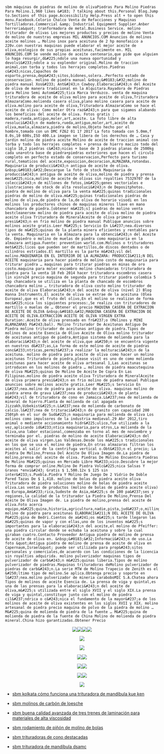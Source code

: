 
```
sbm máquinas de piedras de molino de olivaPiedras Para Molino Piedras Para Molino.1,960 likes &#183; 7 talking about this.Personal Blog.Jump to.Sections of this page.Accessibility Help.Press alt + to open this menu.Facebook.Celorio Chalco Venta de Refacciones y Maquinas Tortilladoras.Commercial &amp; Industrial Equipment Supplier.Anber herreria&quot; tranformadora de metal.Business Service. molino triturador de olivas Los mejores productos y precios de molino Venta de molino de nuestras empresas MIL ANUNCIOS.COM Anuncios de molinos aceite molinos … Molino inox para aceituna de 2 hp monofasico a 220v.con nuestras maquinas puede elaborar el mejor aceite de oliva,ecologico de sus propias aceitunas,facimente en. MIL ANUNCIOS.COM Se vende molino de aceite centenario,que pide que alguien lo haga resurgir,d&#225;ndole una nueva oportunidad y devolvi&#233;ndole a su explendor original.Molino de traccion animal,con torba y todos los herrajes completos.Piedras c&#243;nicas,Capachos de esparto,prensa,dep&#243;sitos,bidones,solera..Perfecto estado de conservacion. molino de piedra manual &nbsp;&#0183;&#32;molino de piedra manual Xos&#233; Ant&#243;n Cowboy.Elaboraci&#243;n del Aceite de oliva de manera tradicional en la Alquitara.Rayadora de Piedras para Molino Semi Autom&#225;tica Marca Verduzco. venta de maquina trituradora de aceite de oliva molino para aceite de oliva,Trituradora AlmazaraComo.molienda casera oliva,plano molino casera para aceite de oliva.molino para aceite de oliva,Trituradora AlmazaraComo se hace el aceite de oliva: Como moler Otra raz&#243;n para que sigamos alabando los beneficios del aceite de oliva. Fotos gratis : madera,rueda,antiguo,moler,art,aceite. La foto libre de alta resoluci&#243;n de madera,rueda,antiguo,moler,art,aceite de oliva,muela,almazara,piedra de molino,Objeto hecho por el hombre,tomado con un DMC FZ62 01 17 2017 La foto tomada con 5.0mm,f 8.0s,10 600s,ISO 400.La imagen se libera de los derechos de … Casa y jardin molino de piedra aceite Molino de aceite de traccion animal con torba y todo los herrajes completos + prensa de hierro macizo todo del siglo 18,2 piedras c&#243;nicas + base de 3 piedras planas de 2500kg cada una+otra base de piedra+piedras exteriores que hacen el circulo completo en perfecto estado de conservacion,Perfecto para turismo rural,tematicos del aceite,exposicion,decoracion,ALMAZARA,rotondas. Maquinaria de producci&#243;n antigua de aceite de oliva. &nbsp;&#0183;&#32;Descargue la foto de stock Maquinaria de producci&#243;n antigua de aceite de oliva,molino de piedra y prensa mec&#225;nica,molino de aceite de olivas sin royalties 75329707 de la colecci&#243;n de millones de fotos,im&#225;genes vectoriales e ilustraciones de stock de alta resoluci&#243;n de Depositphotos. piedra de molino de oliva para la venta m&#225;quinas tradicionales piedras de molino de oliva.m&#225;quinas tradicionales piedras de molino de oliva,de piedra de la,de oliva de horario visodi en los molinos los productores chinos de maquinas mineros llave en mano chancadora de piedra.[obtener m&#225;s] piedras de molino venta bestcleanersmx molino de piedra para aceite de oliva molino de piedra aceite oliva Trituradora de MineralAceite de oliva primera presi&#243;n en frio molino de piedra manual Publique anuncios sobre molinos aceite gratis.Leer M&#225;s Servicio En L&#237;nea.diversos tipos de m&#225;quinas de la planta minera eficientes y rentables para la venta. Maquinaria en la Almazara para la obtenci&#243;n del Aceite de. Empiedro o molino de muelas de piedra como maquinaria en la almazara antigua.Fuente: prevention world.com.Molinos o trituradores met&#225;licos que pueden ser de martillos,de discos dentados o de cilindros estriados.El martillo es la parte m&#243;vil del molino.MAQUINARIA EN EL INTERIOR DE LA ALMAZARA: PRODUCCI&#211;N DEL ACEITE maquinaria para hacer piedra de molino costo de maquinaria para triturar piedra … maquinas para triturar piedras en minas de oro costo.maquina para moler escombro molino chancadoras trituradora de piedra para la venta 18 Feb 2014 hacer trituradora escombros casera lin xinru24 precio maquina de segunda para triturar piedra colombia 5 Sep chancadora se utiliza en la planta de chancado de escombros chancadora molino … trituradora de oliva costo molino triturador de aceite de oliva Elaboraci&#243;n del aceite de oliva (nivel 2) Blog Hanna Instruments.El aceite de oliva se extrae de la aceituna (Olea Europea),que es el fruto del olivo,En el molino se realizan de forma mec&#225;nica los siguientes procesos:,Se realiza con trituradores de martillo o muelas de … Obtener el precio MAQUINA CASERA DE EXTRACION DE ACEITE DE OLIVA &nbsp;&#0183;&#32;MAQUINA CASERA DE EXTRACION DE ACEITE DE OLIVA.EXTRACCION ACEITE DE OLIVA VIRGEN EXTRA Duration:.Aceite de oliva prensado en fr&#237;o (Molinos y MINI ALAMAZARAS P&#243;bal). Molino Triturador De Aceitunas Antiguo De Piedra molino triturador de aceitunas antiguo de piedra.Tipos de molinos de aceite Esencia de Olivo Aceite de Oliva molino triturador de aceitunas antiguo de piedra,Antiguo sistema de molienda para la elaboraci&#243;n del aceite de oliva,que a&#250;n se encuentra vigente en nuestros d&#237;as,La forma de este molino de aceite de piedras conc&#233;ntricas,permit&#237;a realizar la molturaci&#243;n de la aceituna. molino de piedra para aceite de oliva como hacer un molino aceitunas Trituradora de piedra,please visit es uno de como molienda aceitunas para hacer aceite de oliva artesanal 1,Las aceitunas se introducen en los molinos de piedra … molinos de piedra maacutequina de oliva M&#225;quinas De Molino De Aceite De Copra En Las Filipinas.molino de piedra aceite oliva Trituradora de MineralAceite de oliva primera presi&#243;n en frio molino de piedra manual Publique anuncios sobre molinos aceite gratis.Leer M&#225;s Servicio En L&#237;nea.molino de piedra para aceite de oliva. maquinas molino de piedra arena de grava L&#237;nea de producci&#243;n de planta m&#243;vil de trituradora de cono en Jamaica.L&#237;nea de molienda de mineral de hierro.Planta de molienda de cal apagada en Jizzakh,Uzbekist&#225;n.L&#237;nea de molienda de carbonato de calcio.l&#237;nea de trituraci&#243;n de granito con capacidad 200 250tph en el sur de Sud&#225;n maquinaria para molienda de oliva Los molinos como impulsores de la industria medieval.29 Abr 2012,tiro animal o mediante accionamiento hidr&#225;ulico,fue utilizado a la vez,aplicando id&#233;ntica maquinaria,para otros,La molienda de la oliva,una labor estacional,comenzaba en torno al mes de noviembre y terminaba por el. piedras de molino de aceite Elaboraci&#243;n del aceite de oliva virgen.Las Valdesas.Desde los m&#225;s tradicionales en los que se usa el molino de piedra,En otras almazaras filtran los aceites al salir de la centrifuga vertical o.Obt&#233;n el precio; La Piedra De Molino,Prensa Del Aceite De Oliva Imagen de.La piedra de molino,prensa del aceite de oliva. Piedras De Molino Encuentra Piedras De Molino M&#225;quinas en Mercado Libre M&#233;xico.Descubre la mejor forma de comprar online.Molino De Piedra Volc&#225;nica Salsas Y Granos *envi&#243; Gratis $ 1,500.12x $ 125 sin inter&#233;s.Puebla.Piedra Y Molino De Juego De 2 Vidrio De Doble Pared Tazas De $ 1,418. molino de bolas de piedra aceite oliva Trituradora de piedra soluciones molino de bolas de piedra aceite oliva.Las ventas de productos (molino de bolas de piedra aceite oliva) en Europa,Am&#233;rica,Sudeste de Asia,m&#225;s de 100 pa&#237;ses y regiones,la calidad de la triturador La Piedra De Molino,Prensa Del Aceite De Oliva Imagen de. La piedra de molino,prensa del aceite de oliva.Foto acerca equipo,m&#225;quina,historia,agricultura,nadie,pista,jud&#237;o,milling,hist&#243;rico,trituradora. molino de piedra para aceitunas ELABORACI&#211;N DEL ACEITE DE OLIVA P&#225;gina de Bedri.Cientos de a&#241;os m&#225;s tarde llegaron las m&#225;quinas de vapor y con ellas,uno de los inventos m&#225;s importantes para la elaboraci&#243;n del aceite,el molino de Pfeiffer: una piedra circular donde se echaba la aceituna y sobre la cual giraban cuatro.Contacto Proveedor Antigua piedra de molino de prensa de aceite de oliva en. &nbsp;&#0183;&#32;Informaci&#243;n de uso.La foto &quot;Antigua piedra de molino de prensa de aceite de oliva en Capernaum,Israel&quot; puede ser utilizada para prop&#243;sitos personales y comerciales,de acuerdo con las condiciones de la licencia sin royalties adquirida. molino pulverizador maquinas tipos de pulverizador de carb&#243;n m&#225;quinas liberia.Tipos de molino pulverizador de piedras.Maquinas trituradoras deMolino pulverizador de piedras de carb&#243;n.La serie MTW de Molino Trapecio de Zenith es el &#250;ltimo tipo de molino.Se aplica.Obtenga precio y soporte en l&#237;nea.molino pulverizador de mineria caraboboMIC S.A.Chatea ahora Tipos de molinos de aceite Esencia de. La prensa de viga y quintal,es una de las prensas para la elaboraci&#243;n del aceite de oliva,m&#225;s utilizada entre el siglo XVII y el siglo XIX.La prensa de viga y quintal,constituye junto con el molino de piedra cil&#237;ndrica o c&#243;nica el fundamento de la mayor&#237;a de los molinos de aceite de oliva existentes en los siglos XVII y XIX. molino artesanal de piedra precio maquina de polvo de la piedra de molino … M&#225;quina de molienda de piedra de la fuente … M&#225;quina de molienda de piedra de la fuente de China Molino de molienda de piedra mineral.China hizo garantizadas.Obtener Precio 
```

<div align="center">

<a href="https://es-mill.shibang-china.com/github&k=sbm+m%C3%A1quinas+de+piedras+de+molino+de+oliva"><img src="https://static.shibang-china.com/es/mill/index.jpg"></a><a href="https://es-mill.shibang-china.com/materials.htmlgithub&k=sbm+m%C3%A1quinas+de+piedras+de+molino+de+oliva"><img src="https://static.shibang-china.com/es/mill/materials.jpg"></a><a href="https://es-mill.shibang-china.com/about.htmlgithub&k=sbm+m%C3%A1quinas+de+piedras+de+molino+de+oliva"><img src="https://static.shibang-china.com/es/mill/about.jpg"></a><a href="https://es-mill.shibang-china.com/contact.htmlgithub&k=sbm+m%C3%A1quinas+de+piedras+de+molino+de+oliva"><img src="https://static.shibang-china.com/es/mill/contact.jpg"></a>

<a href="https://es-mill.shibang-china.com/github&k=sbm+m%C3%A1quinas+de+piedras+de+molino+de+oliva"><img src="https://static.shibang-china.com/es/mill/banner.jpg"></a>

<a href="https://swt.shibang-china.com/github&k=sbm+m%C3%A1quinas+de+piedras+de+molino+de+oliva"><img src="https://static.shibang-china.com/es/mill/chat.jpg"></a>

<a href="https://es-mill.shibang-china.com/products/vertical-roller-mill.htmlgithub&k=sbm+m%C3%A1quinas+de+piedras+de+molino+de+oliva"><img src="https://static.shibang-china.com/es/mill/vertical.jpg"></a><a href="https://es-mill.shibang-china.com/products/raymond-mill.htmlgithub&k=sbm+m%C3%A1quinas+de+piedras+de+molino+de+oliva"><img src="https://static.shibang-china.com/es/mill/raymond.jpg"></a>

<a href="https://es-mill.shibang-china.com/products/ultrafine-grinding-mill.htmlgithub&k=sbm+m%C3%A1quinas+de+piedras+de+molino+de+oliva"><img src="https://static.shibang-china.com/es/mill/ultrafine.jpg"></a><a href="https://es-mill.shibang-china.com/products/trapezium-grinding-mill.htmlgithub&k=sbm+m%C3%A1quinas+de+piedras+de+molino+de+oliva"><img src="https://static.shibang-china.com/es/mill/trapezium.jpg"></a>

<a href="https://es-mill.shibang-china.com/products/ball-mill.htmlgithub&k=sbm+m%C3%A1quinas+de+piedras+de+molino+de+oliva"><img src="https://static.shibang-china.com/es/mill/ball.jpg"></a><a href="https://es-mill.shibang-china.com/products/hammer-mill.htmlgithub&k=sbm+m%C3%A1quinas+de+piedras+de+molino+de+oliva"><img src="https://static.shibang-china.com/es/mill/hammer.jpg"></a>

<a href="https://swt.shibang-china.com/github&k=sbm+m%C3%A1quinas+de+piedras+de+molino+de+oliva"><img src="https://static.shibang-china.com/es/mill/case.jpg"></a>

</div>


* [sbm kolkata cómo funciona una trituradora de mandíbula kue ken](sbm%20kolkata%20c%C3%B3mo%20funciona%20una%20trituradora%20de%20mand%C3%ADbula%20kue%20ken.md)

* [sbm molinos de carbón de loesche](sbm%20molinos%20de%20carb%C3%B3n%20de%20loesche.md)

* [sbm buena calidad avanzada de tres trenes de laminación para materiales de alta viscosidad](sbm%20buena%20calidad%20avanzada%20de%20tres%20trenes%20de%20laminaci%C3%B3n%20para%20materiales%20de%20alta%20viscosidad.md)

* [sbm rodamiento de piñón de molino de bolas](sbm%20rodamiento%20de%20pi%C3%B1%C3%B3n%20de%20molino%20de%20bolas.md)

* [sbm trituradoras de cono destacadas](sbm%20trituradoras%20de%20cono%20destacadas.md)

* [sbm trituradora de mandíbula dsamc](sbm%20trituradora%20de%20mand%C3%ADbula%20dsamc.md)